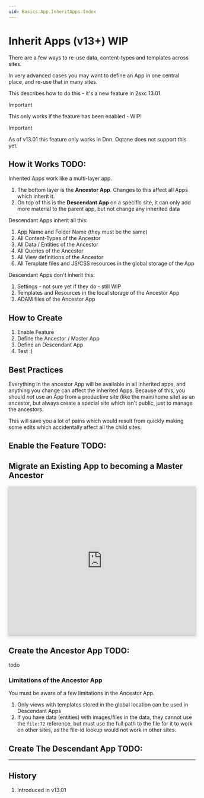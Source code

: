 ```yaml
---
uid: Basics.App.InheritApps.Index
---
```


# Inherit Apps (v13+) WIP

There are a few ways to re-use data, content-types and templates across sites. 

In very advanced cases you may want to define an App in one central place, and re-use that in many sites. 

This describes how to do this - it's a new feature in 2sxc 13.01.

> [!IMPORTANT]
> This only works if the feature has been enabled - WIP!


> [!IMPORTANT]
> As of v13.01 this feature only works in Dnn. Oqtane does not support this yet. 


## How it Works TODO:

Inherited Apps work like a multi-layer app. 

1. The bottom layer is the **Ancestor App**. Changes to this affect all Apps which inherit it.
1. On top of this is the **Descendant App** on a specific site, it can only add more material to the parent app, but not change any inherited data

Descendant Apps inherit all this:

1. App Name and Folder Name (they must be the same)
1. All Content-Types of the Ancestor
1. All Data / Entities of the Ancestor
1. All Queries of the Ancestor
1. All View definitions of the Ancestor
1. All Template files and JS/CSS resources in the global storage of the App

Descendant Apps don't inherit this:

1. Settings - not sure yet if they do - still WIP
1. Templates and Resources in the local storage of the Ancestor App
1. ADAM files of the Ancestor App

## How to Create

1. Enable Feature
1. Define the Ancestor / Master App
1. Define an Descendant App
1. Test :)

## Best Practices

Everything in the ancestor App will be available in all inherited apps, and anything you change can affect the inherited Apps. 
Because of this, you should _not_ use an App from a productive site (like the main/home site) as an ancestor, 
but always create a special site which isn't public, just to manage the ancestors. 

This will save you a lot of pains which would result from quickly making some edits which accidentally affect all the child sites. 

## Enable the Feature TODO:

## Migrate an Existing App to becoming a Master Ancestor

<iframe src="https://azing.org/2sxc/r/qRgoIOv0?embed=1" width="100%" height="400" frameborder="0" allowfullscreen style="box-shadow: 0 1px 3px rgba(60,64,67,.3), 0 4px 8px 3px rgba(60,64,67,.15)"></iframe>

## Create the Ancestor App TODO:

todo

### Limitations of the Ancestor App

You must be aware of a few limitations in the Ancestor App.

1. Only views with templates stored in the global location can be used in Descendant Apps
1. If you have data (entities) with images/files in the data, they cannot use the `file:72` reference, 
but must use the full path to the file for it to work on other sites, as the file-id lookup would not work in other sites.

## Create The Descendant App TODO: 



---

## History

1. Introduced in v13.01